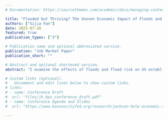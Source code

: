 ```yaml
---
# Documentation: https://sourcethemes.com/academic/docs/managing-content/

title: "Flooded but Thriving? The Uneven Economic Impact of Floods and Flood Risk"
authors: ["Sijia Fan"]
date: 2025-07-28
featured: true
publication_types: ["3"]

# Publication name and optional abbreviated version.
publication: "Job Market Paper"
publication_short: ""

# Abstract and optional shortened version.
abstract: "I examine the effects of floods and flood risk on US establishments and firms by combining establishment-level data with FEMA flood maps and high-resolution remote sensing. I document significant increases in employment and sales at flooded establishments. Using event study and spatial regression discontinuity around regulatory boundaries, I provide novel evidence that federal flood insurance helps post-disaster recovery. I also find suggestive evidence of positive regional spillovers from federal spending. In contrast, establishments located in high-risk flood zones tend to reduce employment, potentially due to disincentive effects of elevated insurance costs and reduced local economic diversity. At the firm level, I use large language models to classify voluntary flood risk disclosures in 10-K filings and earnings calls. Firms with higher flood exposure are more likely to disclose relevant risks and adjust their operations by reducing their inventories and tangible assets. Meanwhile, I find significant negative stock market reactions to floods, particularly for firms that lack prior flood risk disclosures, have no establishments in high-risk areas, or have not previously experienced major flooding. Overall, my study underscores the role of insurance and risk disclosures in post-disaster recovery, while pointing to the broader economic costs of chronic climate risk exposure and the importance of aligning long-term policy and market incentives to promote sustainable development."

# Custom links (optional).
#   Uncomment and edit lines below to show custom links.
# links:
# - name: Conference Draft
#  url: "files/jh_bps_conference_draft.pdf"
# - name: Conference Agenda and Slides
#  url: "https://www.kansascityfed.org/research/jackson-hole-economic-symposium/jackson-hole-economic-policy-symposium-reassessing-the-effectiveness-and-transmission-of-monetary-policy/"

---
```

